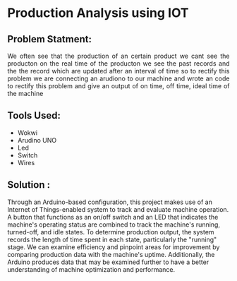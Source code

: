 # Production Analysis using IOT

## Problem Statment:
<p align="justify">
We often see that the production of an certain product we cant see the producton on the real time of the producton we see the past records and the the record which are updated after an interval of time so to rectify this problem we are connecting an arudiono to our machine and wrote an code to rectify this problem and give an output of on time, off time, ideal time of the machine 
</p>

## Tools Used:
- Wokwi
- Arudino UNO
- Led
- Switch
- Wires

## Solution :
<p align="jusify"> Through an Arduino-based configuration, this project makes use of an Internet of Things-enabled system to track and evaluate machine operation.  A button that functions as an on/off switch and an LED that indicates the machine's operating status are combined to track the machine's running, turned-off, and idle states.  To determine production output, the system records the length of time spent in each state, particularly the "running" stage.  We can examine efficiency and pinpoint areas for improvement by comparing production data with the machine's uptime.  Additionally, the Arduino produces data that may be examined further to have a better understanding of machine optimization and performance. </p>
